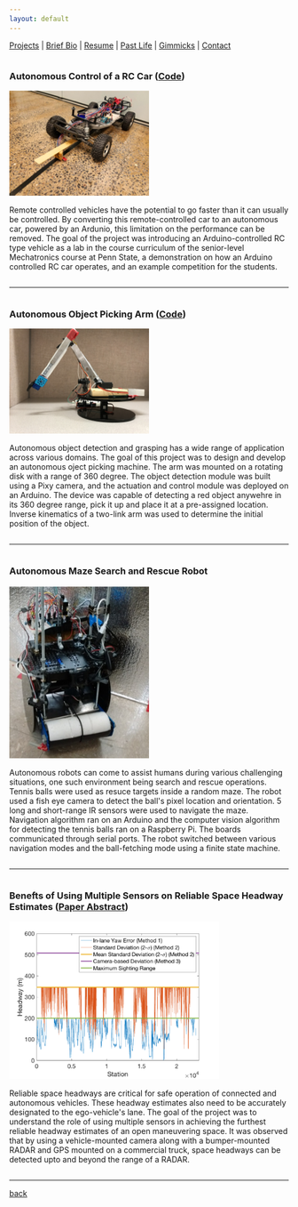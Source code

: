 ```yaml
---
layout: default
---
```

[Projects](./projects.html) | [Brief Bio](./bio.html) | [Resume](./resume.html) | [Past Life](http://pravegaracingvit.herokuapp.com/) | [Gimmicks](https://www.behance.net/kvarada) | [Contact](./contacts.html)

<!-- Portfolio Gallery Grid -->
<div class="row">

  <div class="column">
    <div class="content">
      <h3>Autonomous Control of a RC Car (<a href="https://github.com/iamvarada/Autonomous-Control-of-a-RC-Car/blob/master/Autonomous_RC_car_LineFollowingRoutine.ino">Code</a>) </h3>
      <img src="/assets/img/autonomous_car.png" alt="RCCar" style="width:50%">
      <p> Remote controlled vehicles have the potential to go faster than it can usually be controlled. By converting this remote-controlled car to an autonomous car, powered by an Ardunio, this limitation on the performance can be removed. The goal of the project was introducing an Arduino-controlled RC type vehicle as a lab in the course curriculum of the senior-level Mechatronics course at Penn State, a demonstration on how an Arduino controlled RC car operates, and an example competition for the students. </p>
    </div>
  </div>
  
  <hr style="height:2px;border-width:0;color:gray;background-color:gray">

  <div class="column">
    <div class="content">
      <h3>Autonomous Object Picking Arm (<a href="https://github.com/iamvarada/Autonomous-Object-Picking-Machine/blob/master/autonomous_object_picking_machine_final_code.ino">Code</a>) </h3>
      <img src="/assets/img/two_link_arm.jpg" alt="linkArm" style="width:50%">
      <p>Autonomous object detection and grasping has a wide range of application across various domains. The goal of this project was to design and develop an autonomous oject picking machine. The arm was mounted on a rotating disk with a range of 360 degree. The object detection module was built using a Pixy camera, and the actuation and control module was deployed on an Arduino. The device was capable of detecting a red object anywehre in its 360 degree range, pick it up and place it at a pre-assigned location. Inverse kinematics of a two-link arm was used to determine the initial position of the object. </p>
    </div>
  </div>

  <hr style="height:2px;border-width:0;color:gray;background-color:gray">

  <div class="column">
    <div class="content">
      <h3>Autonomous Maze Search and Rescue Robot</h3>
      <img src="/assets/img/search_and_rescue_robot.png" alt="robot" style="width:50%">
      <p>Autonomous robots can come to assist humans during various challenging situations, one such environment being search and rescue operations. Tennis balls were used as resuce targets inside a random maze. The robot used a fish eye camera to detect the ball's pixel location and orientation. 5 long and short-range IR sensors were used to navigate the maze. Navigation algorithm ran on an Arduino and the computer vision algorithm for detecting the tennis balls ran on a Raspberry Pi. The boards communicated through serial ports. The robot switched between various navigation modes and the ball-fetching mode using a finite state machine. </p>
    </div>
  </div>
  
   <hr style="height:2px;border-width:0;color:gray;background-color:gray">

  <div class="column">
    <div class="content">
      <h3>Benefts of Using Multiple Sensors on Reliable Space Headway Estimates (<a href="https://asmedigitalcollection.asme.org/DSCC/proceedings-abstract/DSCC2019/59148/V001T01A006/1070510">Paper Abstract</a>)</h3>
      <img src="/assets/img/headway_multiple_methods.png" alt="thesis" style="width:75%">
      <p>Reliable space headways are critical for safe operation of connected and autonomous vehicles. These headway estimates also need to be accurately designated to the ego-vehicle's lane. The goal of the project was to understand the role of using multiple sensors in achieving the furthest reliable headway estimates of an open maneuvering space. It was observed that by using a vehicle-mounted camera along with a bumper-mounted RADAR and GPS mounted on a commercial truck, space headways can be detected upto and beyond the range of a RADAR. </p>
    </div>
  </div>

  <hr style="height:2px;border-width:0;color:gray;background-color:gray">

</div>

[back](./)
